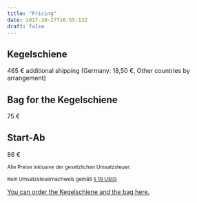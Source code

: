 ```yaml
---
title: "Pricing"
date: 2017-10-27T16:55:13Z
draft: false
---
```


Kegelschiene
------------

465&nbsp;€ additional shipping (Germany: 18,50&nbsp;€, Other countries by arrangement)

Bag for the Kegelschiene
------------------------

75&nbsp;€

Start-Ab
--------

86&nbsp;€

<p>
<small>Alle Preise inklusive der gesetzlichen Umsatzsteuer.</small>
</p>
<p>
<small>Kein Umsatzsteuernachweis gemäß <a href="https://www.gesetze-im-internet.de/ustg_1980/__19.html">§ 19 UStG</a></small>
</p>

[You can order the Kegelschiene and the bag here.](../#contact)
